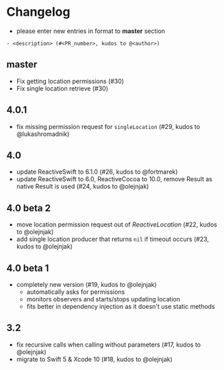 # Changelog

- please enter new entries in format to **master** section

```
- <description> (#<PR_number>, kudos to @<author>)
```

## master

- Fix getting location permissions (#30)
- Fix single location retrieve (#30)

## 4.0.1

- fix missing permission request for `singleLocation` (#29, kudos to @lukashromadnik)

## 4.0

- update ReactiveSwift to 6.1.0 (#26, kudos to @fortmarek)
- update ReactiveSwift to 6.0, ReactiveCocoa to 10.0, remove Result as native Result is used (#24, kudos to @olejnjak)

## 4.0 beta 2

- move location permission request out of _ReactiveLocation_ (#22, kudos to @olejnjak)
- add single location producer that returns `nil` if timeout occurs (#23, kudos to @olejnjak)

## 4.0 beta 1

- completely new version (#19, kudos to @olejnjak)
  - automatically asks for permissions
  - monitors observers and starts/stops updating location
  - fits better in dependency injection as it doesn't use static methods

## 3.2

- fix recursive calls when calling without parameters (#17, kudos to @olejnjak)
- migrate to Swift 5 & Xcode 10 (#18, kudos to @olejnjak)
